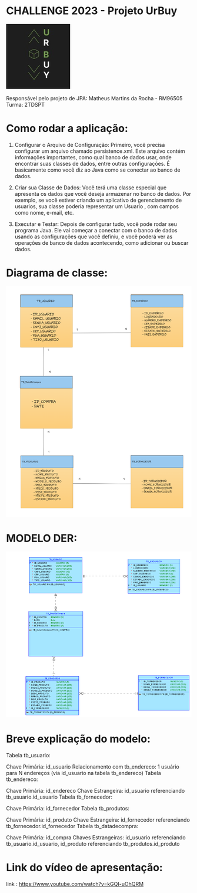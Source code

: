 # CHALLENGE  2023 - Projeto UrBuy

![ LOGO DO PROJETO ](documentação/UrBuyLogo.jpeg)

Responsável pelo projeto de JPA: Matheus Martins da Rocha - RM96505 Turma: 2TDSPT


# Como rodar a aplicação: 

1. Configurar o Arquivo de Configuração:
   Primeiro, você precisa configurar um arquivo chamado persistence.xml. Este arquivo contém informações importantes, como qual banco de dados usar, onde encontrar suas classes de dados, entre outras configurações. É basicamente como você diz ao Java como se conectar ao banco de dados.

2. Criar sua Classe de Dados:
   Você terá uma classe especial que apresenta os dados que você deseja armazenar no banco de dados. Por exemplo, se você estiver criando um aplicativo de gerenciamento de usuarios, sua classe poderia representar um Usuario , com campos como nome, e-mail, etc.

4. Executar e Testar:
   Depois de configurar tudo, você pode rodar seu programa Java. Ele vai começar a conectar com o banco de dados usando as configurações que você definiu, e você poderá ver as operações de banco de dados acontecendo, como adicionar ou buscar dados.   

# Diagrama de classe:

![ DIAGRAMA DE CLASSE ](documentação/DIAGRAMA%20(2).png)


# MODELO DER:

![ MODELO_DER ](documentação/ModeloMER.png)

 # Breve explicação do modelo: 
Tabela tb_usuario:

Chave Primária: id_usuario
Relacionamento com tb_endereco: 1 usuário para N endereços (via id_usuario na tabela tb_endereco)
Tabela tb_endereco:

Chave Primária: id_endereco
Chave Estrangeira: id_usuario referenciando tb_usuario.id_usuario
Tabela tb_fornecedor:

Chave Primária: id_fornecedor
Tabela tb_produtos:

Chave Primária: id_produto
Chave Estrangeira: id_fornecedor referenciando tb_fornecedor.id_fornecedor
Tabela tb_datadecompra:

Chave Primária: id_compra
Chaves Estrangeiras: id_usuario referenciando tb_usuario.id_usuario, id_produto referenciando tb_produtos.id_produto

# Link do vídeo de apresentação:

link : https://www.youtube.com/watch?v=kGQI-uOhQRM

